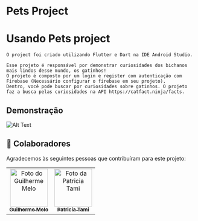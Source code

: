 # Pets Project

# Usando Pets project

```
O project foi criado utilizando Flutter e Dart na IDE Android Studio.

Esse projeto é responsável por demonstrar curiosidades dos bichanos mais lindos desse mundo, os gatinhos!
O projeto é composto por um login e register com autenticação com Firebase (Necessário configurar o firebase em seu projeto).
Dentro, você pode buscar por curiosidades sobre gatinhos. O projeto faz a busca pelas curiosidades na API https://catfact.ninja/facts.
```
## Demonstração
![Alt Text](gif/gif.gif)

## 🤝 Colaboradores

Agradecemos às seguintes pessoas que contribuíram para este projeto:

<table>
  <tr>
    <td align="center">
      <a href="#">
        <img src="https://avatars.githubusercontent.com/u/33105000?v=4" width="100px;" alt="Foto do Guilherme Melo"/><br>
        <sub>
          <b>Guilherme Melo</b>
        </sub>
      </a>
    </td>
    <td align="center">
      <a href="#">
        <img src="https://avatars.githubusercontent.com/u/67209629?v=4" width="100px;" alt="Foto da Patricia Tami"/><br>
        <sub>
          <b>Patricia Tami</b>
        </sub>
      </a>
    </td>
  </tr>
</table>
